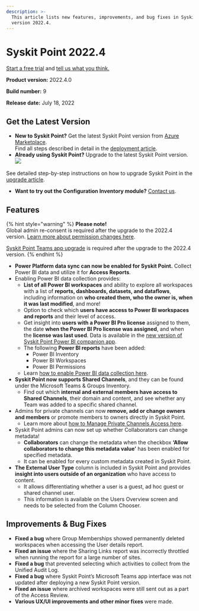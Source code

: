```yaml
---
description: >-
  This article lists new features, improvements, and bug fixes in Syskit Point
  version 2022.4.
---
```


# Syskit Point 2022.4

[Start a free trial](https://www.syskit.com/products/point/free-trial/) and [tell us what you think.](https://www.syskit.com/company/contact-us/)

**Product version:** 2022.4.0

**Build number:** 9

**Release date:** July 18, 2022

## Get the Latest Version

* **New to Syskit Point?** Get the latest Syskit Point version from [Azure Marketplace](https://azuremarketplace.microsoft.com/en-us/marketplace/apps/syskitltd.syskit\_point).\
  Find all steps described in detail in the [deployment article](../../../set-up-point-data-center/deployment/deploy-syskit-point.md).
* **Already using Syskit Point?** Upgrade to the latest Syskit Point version.\
  [![](https://aka.ms/deploytoazurebutton)](https://portal.azure.com/#create/Microsoft.Template/uri/https%3A%2F%2Fsyskitassetsstorage.blob.core.windows.net%2Fpoint%2FARMTemplates%2FPointUpdateDeploy%2FPointUpdateTemplate.json)

See detailed step-by-step instructions on how to upgrade Syskit Point in the [upgrade article](../../../set-up-point-data-center/deployment/upgrade-syskit-point.md).

* **Want to try out the Configuration Inventory module?** [Contact us](https://www.syskit.com/contact-us/).

## Features

{% hint style="warning" %}
**Please note!**\
Global admin re-consent is required after the upgrade to the 2022.4 version. [Learn more about permission changes here](../../../requirements/permission-requirements-change-log.md#syskit-point-20224).

[Syskit Point Teams app upgrade](../../../governance-and-automation/syskit-point-teams-app.md#upgrade-syskit-point-teams-app) is required after the upgrade to the 2022.4 version.
{% endhint %}

* **Power Platform data sync can now be enabled for Syskit Point.** Collect Power BI data and utilize it for **Access Reports**.
* Enabling Power BI data collection provides:
  * **List of all Power BI workspaces** and ability to explore all workspaces with a list of **reports, dashboards, datasets, and dataflows**, including information on **who created them, who the owner is, when it was last modified**, and more!
  * Option to check which **users have access to Power BI workspaces and reports** and their level of access.
  * Get insight into **users with a Power BI Pro license** assigned to them, the date **when the Power BI Pro license was assigned**, and when the **license was last used**. Data is available in the [new version of Syskit Point Power BI companion app](../../../power-bi-app/releases/power-bi-app-25-release-note.md).
  * The following **Power BI reports** have been added:
    * Power BI Inventory
    * Power BI Workspaces
    * Power BI Permissions
  * Learn [how to enable Power BI data collection here](../../../configuration/enable-powerBI-data-collection.md).
* **Syskit Point now supports Shared Channels**, and they can be found under the Microsoft Teams & Groups Inventory.
  * Find out which **internal and external members have access to Shared Channels**, their domain and content, and see whether any Team was added to a specific shared channel.
* Admins for private channels can now **remove, add or change owners and members** or promote members to owners directly in Syskit Point.
  * Learn more about [how to Manage Private Channels Access here](../../../access-management/manage-private-channels.md).
* Syskit Point admins can now set up whether Collaborators can change metadata!
  * **Collaborators** can change the metadata when the checkbox **‘Allow collaborators to change this metadata value’** has been enabled for specified metadata.
  * It can be enabled for every custom metadata created in Syskit Point.
* **The External User Type** column is included in Syskit Point and provides **insight into users outside of an organization** who have access to content.
  * It allows differentiating whether a user is a guest, ad hoc guest or shared channel user.
  * This information is available on the Users Overview screen and needs to be selected from the Column Chooser.

## Improvements & Bug Fixes

* **Fixed a bug** where Group Memberships showed permanently deleted workspaces when accessing the User details report.
* **Fixed an issue** where the Sharing Links report was incorrectly throttled when running the report for a large number of sites.
* **Fixed a bug** that prevented selecting which activities to collect from the Unified Audit Log.
* **Fixed a bug** where Syskit Point’s Microsoft Teams app interface was not updated after deploying a new Syskit Point version.
* **Fixed an issue** where archived workspaces were still sent out as a part of the Access Review.
* **Various UX/UI improvements and other minor fixes** were made.
